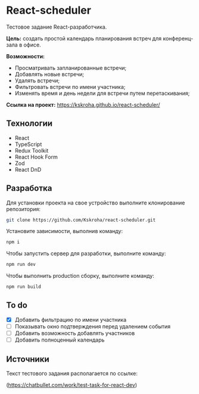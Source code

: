 # React-scheduler

Тестовое задание React-разработчика.

**Цель:** создать простой календарь планирования встреч для конференц-зала в офисе.

**Возможности:**
* Просматривать запланированные встречи;
* Добавлять новые встречи;
* Удалять встречи;
* Фильтровать встречи по имени участника;
* Изменять время и день недели для встречи путем перетаскивания;

**Ссылка на проект:** https://kskroha.github.io/react-scheduler/

## Технологии
- React
- TypeScript
- Redux Toolkit
- React Hook Form
- Zod
- React DnD

## Разработка
Для установки проекта на свое устройство выполните клонирование репозитория:

```sh
git clone https://github.com/Kskroha/react-scheduler.git
```

Установите зависимости, выполнив команду:
```sh
npm i
```

Чтобы запустить сервер для разработки, выполните команду:
```sh
npm run dev
```

Чтобы выполнить production сборку, выполните команду: 
```sh
npm run build
```

## To do
- [x] Добавить фильтрацию по имени участника
- [ ] Показывать окно подтверждения перед удалением события
- [ ] Добавить возможность добавлять участников
- [ ] Добавить полноценный календарь

## Источники
Текст тестового задания располагается по ссылке:

(https://chatbullet.com/work/test-task-for-react-dev)
